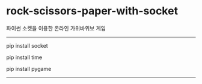 # rock-scissors-paper-with-socket
파이썬 소켓을 이용한 온라인 가위바위보 게임

---------------------

pip install socket

pip install time

pip install pygame

--------------------
